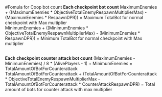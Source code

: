 #Fomula for Coop bot count
**Each checkpoint bot count**
MaximumEnemies + ((MaximumEnemies * ObjectiveTotalEnemyRespawnMultiplierMax) - (MaximumEnemies * RespawnDPR)) = Maximum TotalBot for normal checkpoint with Max multiplier<br>
MinimumEnemies + ((MinimumEnemies * ObjectiveTotalEnemyRespawnMultiplierMax) - (MinimumEnemies * RespawnDPR)) = Minimum TotalBot for normal checkpoint with Max multiplier<br><br>

**Each checkpoint counter attack bot count**
(MaximumEnemies - MinimumEnemies) / 8 * (AlivePlayers - 1) + MinimumEnemies = TotalAmountOfBotForCounterattack<br>
TotalAmountOfBotForCounterattack + (TotalAmountOfBotForCounterattack * ObjectiveTotalEnemyRespawnMultiplierMax - TotalAmountOfBotForCounterattack * CounterAttackRespawnDPR) = Total amount of bots for counter attack with max multiplier